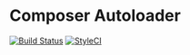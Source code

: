 Composer Autoloader
==================

[![Build Status](https://travis-ci.org/phpactor/composer-autoloader-extension.svg?branch=master)](https://travis-ci.org/phpactor/composer-autoloader-extension)
[![StyleCI](https://styleci.io/repos/<repo-id>/shield)](https://styleci.io/repos/<repo-id>)
